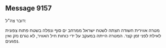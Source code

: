 ## Message 9157

דובר צה"ל:

מטרה אווירית חשודה חצתה לשטח ישראל ממרחב ים סוף ונפלה בשטח פתוח צפונית לאילת לפני זמן קצר. המטרה הייתה במעקב על ידי כוחות חיל האוויר, לא נגרם נזק ואין נפגעים.

